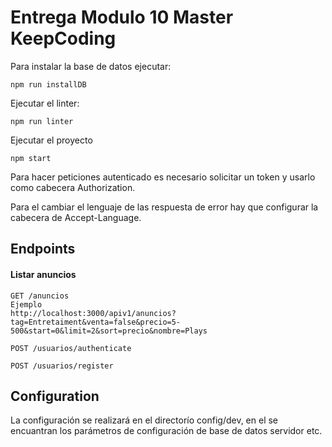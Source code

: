 # Entrega Modulo 10 Master KeepCoding

Para instalar la base de datos ejecutar:

```
npm run installDB
```

Ejecutar el linter:

```
npm run linter
```

Ejecutar el proyecto

```
npm start
```

Para hacer peticiones autenticado es necesario solicitar un token y usarlo como cabecera Authorization.

Para el cambiar el lenguaje de las respuesta de error hay que configurar la cabecera de Accept-Language.

## Endpoints

#### Listar anuncios

```
GET /anuncios
Ejemplo
http://localhost:3000/apiv1/anuncios?tag=Entretaiment&venta=false&precio=5-500&start=0&limit=2&sort=precio&nombre=Plays

POST /usuarios/authenticate

POST /usuarios/register
```

## Configuration

La configuración se realizará en el directorío config/dev, en el se encuantran los parámetros de configuración de base de datos servidor etc.
